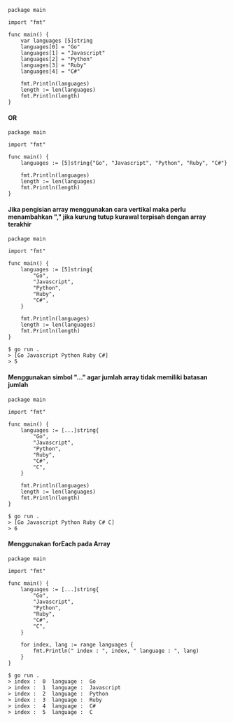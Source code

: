 ```golang
package main

import "fmt"

func main() {
	var languages [5]string
	languages[0] = "Go"
	languages[1] = "Javascript"
	languages[2] = "Python"
	languages[3] = "Ruby"
	languages[4] = "C#"

	fmt.Println(languages)
	length := len(languages)
	fmt.Println(length)
}
```

#### OR

```golang
package main

import "fmt"

func main() {
	languages := [5]string{"Go", "Javascript", "Python", "Ruby", "C#"}

	fmt.Println(languages)
	length := len(languages)
	fmt.Println(length)
}

```

#### Jika pengisian array menggunakan cara vertikal maka perlu menambahkan "," jika kurung tutup kurawal terpisah dengan array terakhir
``` golang
package main

import "fmt"

func main() {
	languages := [5]string{
		"Go",
		"Javascript",
		"Python",
		"Ruby",
		"C#",
	}

	fmt.Println(languages)
	length := len(languages)
	fmt.Println(length)
}

```
```
$ go run .
> [Go Javascript Python Ruby C#]
> 5
```

#### Menggunakan simbol "..." agar jumlah array tidak memiliki batasan jumlah

``` golang
package main

import "fmt"

func main() {
	languages := [...]string{
		"Go",
		"Javascript",
		"Python",
		"Ruby",
		"C#",
		"C",
	}

	fmt.Println(languages)
	length := len(languages)
	fmt.Println(length)
}

```
```
$ go run .
> [Go Javascript Python Ruby C# C]
> 6
```


#### Menggunakan forEach pada Array
```golang
package main

import "fmt"

func main() {
	languages := [...]string{
		"Go",
		"Javascript",
		"Python",
		"Ruby",
		"C#",
		"C",
	}

	for index, lang := range languages {
		fmt.Println(" index : ", index, " language : ", lang)
	}
}
```

```
$ go run .
> index :  0  language :  Go
> index :  1  language :  Javascript
> index :  2  language :  Python
> index :  3  language :  Ruby
> index :  4  language :  C#
> index :  5  language :  C
```

